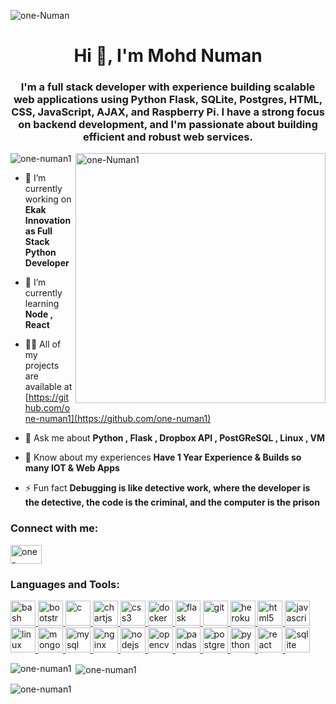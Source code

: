 
![one-Numan](https://user-images.githubusercontent.com/48924562/229305475-c4492336-0687-418e-a98d-3870c756f2ba.png)


<h1 align="center">Hi 👋, I'm Mohd Numan</h1>
<h3 align="center">I'm a full stack developer with experience building scalable web applications using Python Flask, SQLite, Postgres, HTML, CSS, JavaScript, AJAX, and Raspberry Pi. I have a strong focus on backend development, and I'm passionate about building efficient and robust web services.</h3>
<img align="right" alt="one-Numan1" width=400 src="https://cdn.dribbble.com/users/1292677/screenshots/6139167/media/fcf7fd0c619bb87706533079240915f3.gif">

<p align="left"> <img src="https://komarev.com/ghpvc/?username=one-numan1&label=Profile%20views&color=0e75b6&style=flat" alt="one-numan1" /> </p>

- 🔭 I’m currently working on **Ekak Innovation as Full Stack Python Developer**

- 🌱 I’m currently learning **Node , React**

- 👨‍💻 All of my projects are available at [https://github.com/one-numan1](https://github.com/one-numan1)

- 💬 Ask me about **Python , Flask , Dropbox API , PostGReSQL , Linux , VM**

- 📄 Know about my experiences **Have 1 Year Experience & Builds so many IOT & Web Apps**

- ⚡ Fun fact **Debugging is like detective work, where the developer is the detective, the code is the criminal, and the computer is the prison**

<h3 align="left">Connect with me:</h3>
<p align="left">
<a href="https://linkedin.com/in/one-numan" target="blank"><img align="center" src="https://banner2.cleanpng.com/20171202/f59/linkedin-download-png-5a22d420d16602.1978549215122319688577.jpg" alt="one-numan" height="30" width="50" /></a>
</p>

<h3 align="left">Languages and Tools:</h3>
<p align="left"> <a href="https://www.gnu.org/software/bash/" target="_blank" rel="noreferrer"> <img src="https://www.vectorlogo.zone/logos/gnu_bash/gnu_bash-icon.svg" alt="bash" width="40" height="40"/> </a> <a href="https://getbootstrap.com" target="_blank" rel="noreferrer"> <img src="https://banner2.cleanpng.com/20180328/utq/kisspng-bootstrap-logo-computer-software-web-application-p-b-5abb6c2a90f851.2203635715222323625938.jpg" alt="bootstrap" width="40" height="40"/> </a> <a href="https://www.cprogramming.com/" target="_blank" rel="noreferrer"> <img src="https://w7.pngwing.com/pngs/724/306/png-transparent-c-logo-c-programming-language-icon-letter-c-blue-logo-computer-program-thumbnail.png" alt="c" width="40" height="40"/> </a> <a href="https://www.chartjs.org" target="_blank" rel="noreferrer"> <img src="https://www.chartjs.org/media/logo-title.svg" alt="chartjs" width="40" height="40"/> </a> <a href="https://www.w3schools.com/css/" target="_blank" rel="noreferrer"> <img src="https://banner2.cleanpng.com/20180421/vdq/kisspng-css3-cascading-style-sheets-logo-html-markup-langu-5adbf15c141187.7175103915243636120822.jpg" alt="css3" width="40" height="40"/> </a> <a href="https://www.docker.com/" target="_blank" rel="noreferrer"> <img src="https://www.svgrepo.com/show/452192/docker.svg" alt="docker" width="40" height="40"/> </a> <a href="https://flask.palletsprojects.com/" target="_blank" rel="noreferrer"> <img src="https://www.vectorlogo.zone/logos/pocoo_flask/pocoo_flask-icon.svg" alt="flask" width="40" height="40"/> </a> <a href="https://git-scm.com/" target="_blank" rel="noreferrer"> <img src="https://www.vectorlogo.zone/logos/git-scm/git-scm-icon.svg" alt="git" width="40" height="40"/> </a> <a href="https://heroku.com" target="_blank" rel="noreferrer"> <img src="https://www.vectorlogo.zone/logos/heroku/heroku-icon.svg" alt="heroku" width="40" height="40"/> </a> <a href="https://www.w3.org/html/" target="_blank" rel="noreferrer"> <img src="https://www.svgrepo.com/show/452228/html-5.svg" alt="html5" width="40" height="40"/> </a> <a href="https://developer.mozilla.org/en-US/docs/Web/JavaScript" target="_blank" rel="noreferrer"> <img src="https://www.svgrepo.com/show/452045/js.svg" alt="javascript" width="40" height="40"/> </a> <a href="https://www.linux.org/" target="_blank" rel="noreferrer"> <img src="https://www.svgrepo.com/show/448236/linux.svg" alt="linux" width="40" height="40"/> </a> <a href="https://www.mongodb.com/" target="_blank" rel="noreferrer"> <img src="https://www.svgrepo.com/show/373845/mongo.svg" alt="mongodb" width="40" height="40"/> </a> <a href="https://www.mysql.com/" target="_blank" rel="noreferrer"> <img src="https://www.svgrepo.com/show/221326/mysql.svg" alt="mysql" width="40" height="40"/> </a> <a href="https://www.nginx.com" target="_blank" rel="noreferrer"> <img src="https://www.svgrepo.com/show/303554/nginx-logo.svg" alt="nginx" width="40" height="40"/> </a> <a href="https://nodejs.org" target="_blank" rel="noreferrer"> <img src="https://www.svgrepo.com/show/303658/nodejs-1-logo.svg" alt="nodejs" width="40" height="40"/> </a> <a href="https://opencv.org/" target="_blank" rel="noreferrer"> <img src="https://www.vectorlogo.zone/logos/opencv/opencv-icon.svg" alt="opencv" width="40" height="40"/> </a> <a href="https://pandas.pydata.org/" target="_blank" rel="noreferrer"> <img src="https://www.svgrepo.com/show/191391/panda-bear-panda.svg" alt="pandas" width="40" height="40"/> </a> <a href="https://www.postgresql.org" target="_blank" rel="noreferrer"> <img src="https://www.svgrepo.com/show/354200/postgresql.svg" alt="postgresql" width="40" height="40"/> </a> <a href="https://www.python.org" target="_blank" rel="noreferrer"> <img src="https://www.svgrepo.com/show/374016/python.svg" alt="python" width="40" height="40"/> </a> <a href="https://reactjs.org/" target="_blank" rel="noreferrer"> <img src="https://www.svgrepo.com/show/452092/react.svg" alt="react" width="40" height="40"/> </a> <a href="https://www.sqlite.org/" target="_blank" rel="noreferrer"> <img src="https://www.vectorlogo.zone/logos/sqlite/sqlite-icon.svg" alt="sqlite" width="40" height="40"/> </a> </p>

<p><img align="left" src="https://github-readme-stats.vercel.app/api/top-langs?username=one-numan1&show_icons=true&locale=en&layout=compact" alt="one-numan1" /></p>

<p>&nbsp;<img align="center" src="https://github-readme-stats.vercel.app/api?username=one-numan1&show_icons=true&locale=en" alt="one-numan1" /></p>

<p><img align="center" src="https://github-readme-streak-stats.herokuapp.com/?user=one-numan1&" alt="one-numan1" /></p>
